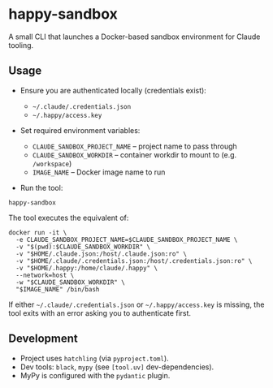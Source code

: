 # happy-sandbox

A small CLI that launches a Docker-based sandbox environment for Claude tooling.

## Usage

- Ensure you are authenticated locally (credentials exist):
  - `~/.claude/.credentials.json`
  - `~/.happy/access.key`

- Set required environment variables:
  - `CLAUDE_SANDBOX_PROJECT_NAME` – project name to pass through
  - `CLAUDE_SANDBOX_WORKDIR` – container workdir to mount to (e.g. `/workspace`)
  - `IMAGE_NAME` – Docker image name to run

- Run the tool:

```
happy-sandbox
```

The tool executes the equivalent of:

```
docker run -it \
  -e CLAUDE_SANDBOX_PROJECT_NAME=$CLAUDE_SANDBOX_PROJECT_NAME \
  -v "$(pwd):$CLAUDE_SANDBOX_WORKDIR" \
  -v "$HOME/.claude.json:/host/.claude.json:ro" \
  -v "$HOME/.claude/.credentials.json:/host/.credentials.json:ro" \
  -v "$HOME/.happy:/home/claude/.happy" \
  --network=host \
  -w "$CLAUDE_SANDBOX_WORKDIR" \
  "$IMAGE_NAME" /bin/bash
```

If either `~/.claude/.credentials.json` or `~/.happy/access.key` is missing, the tool exits with an error asking you to authenticate first.

## Development

- Project uses `hatchling` (via `pyproject.toml`).
- Dev tools: `black`, `mypy` (see `[tool.uv]` dev-dependencies).
- MyPy is configured with the `pydantic` plugin.

